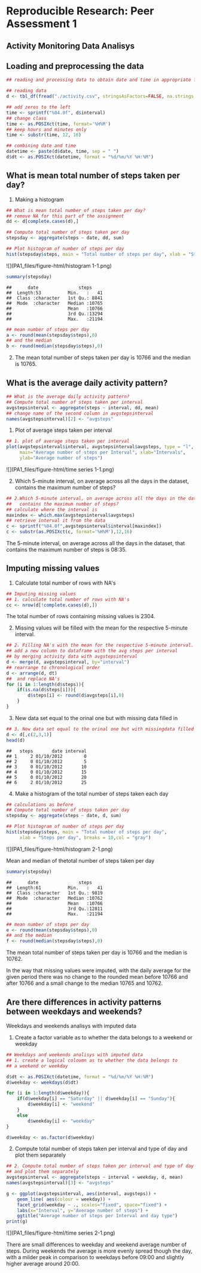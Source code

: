 # Reproducible Research: Peer Assessment 1


## Activity Monitoring Data Analisys


## Loading and preprocessing the data


```r
## reading and processing data to obtain date and time in appropriate format

## reading data
d <- tbl_df(fread("./activity.csv", stringsAsFactors=FALSE, na.strings = "NA"))

## add zeros to the left
time <- sprintf("%04.0f", d$interval)
## change class 
time <- as.POSIXct(time, format='%H%M')
## keep hours and minutes only
time <- substr(time, 12, 16)

## combining date and time 
datetime <- paste(d$date, time, sep = " ")
d$dt <- as.POSIXct(datetime, format = "%d/%m/%Y %H:%M")
```

## What is mean total number of steps taken per day?

1. Making a histogram

```r
## What is mean total number of steps taken per day?
## remove NA for this part of the assignment
dd <- d[complete.cases(d),]

## Compute total number of steps taken per day
stepsday <- aggregate(steps ~ date, dd, sum)

## Plot histogram of number of steps per day
hist(stepsday$steps, main = "Total number of steps per day", xlab = "Steps per day", breaks = 10,col = "gray")
```

![](PA1_files/figure-html/histogram 1-1.png)<!-- -->


```r
summary(stepsday)
```

```
##      date               steps      
##  Length:53          Min.   :   41  
##  Class :character   1st Qu.: 8841  
##  Mode  :character   Median :10765  
##                     Mean   :10766  
##                     3rd Qu.:13294  
##                     Max.   :21194
```

```r
## mean number of steps per day
a <- round(mean(stepsday$steps),0)
## and the median
b <- round(median(stepsday$steps),0)
```

2. The mean total number of steps taken per day is 10766 and the median is 10765.


## What is the average daily activity pattern?


```r
## What is the average daily activity pattern?
## Compute total number of steps taken per interval
avgstepsinterval <- aggregate(steps ~ interval, dd, mean)
## change name of the second column in avgstepsinterval
names(avgstepsinterval)[2] <- "avgsteps"
```
1. Plot of average steps taken per interval

```r
## 1. plot of average steps taken per interval
plot(avgstepsinterval$interval, avgstepsinterval$avgsteps, type = "l",
     main="Average number of steps per Interval", xlab="Intervals", 
     ylab="Average number of steps")
```

![](PA1_files/figure-html/time series 1-1.png)<!-- -->

2. Which 5-minute interval, on average across all the days in the dataset, 
contains the maximum number of steps?


```r
## 2.Which 5-minute interval, on average across all the days in the dataset, 
##   contains the maximum number of steps?
## calculate where the interval is
maxindex <- which.max(avgstepsinterval$avgsteps)
## retrieve interval it from the data
c <- sprintf("%04.0f",avgstepsinterval$interval[maxindex])
c <- substr(as.POSIXct(c, format='%H%M'),12,16)
```

The 5-minute interval, on average across all the days in the dataset, 
that contains the maximum number of steps is 08:35.


## Imputing missing values

1. Calculate total number of rows with NA's



```r
## Imputing missing values
## 1. calculate total number of rows with NA's
cc <- nrow(d[!complete.cases(d),]) 
```

The total number of rows containing missing values is 2304.

2. Missing values will be filled with the mean for the respective 5-minute interval.


```r
## 2. Filling NA's with the mean for the respective 5-minute interval.
## add a new column to dataframe with the avg steps per interval
## by merging activity data with avgstepsinterval
d <- merge(d, avgstepsinterval, by="interval")
## rearrange to chronological order
d <- arrange(d, dt)
##  and replace NA's
for (i in 1:length(d$steps)){
    if(is.na(d$steps[i])){
        d$steps[i] <- round(d$avgsteps[i],0)
    }
}
```

3. New data set equal to the orinal one but with missing data filled in


```r
## 3. New data set equal to the orinal one but with missingdata filled in
d <- d[,c(2,3,1)]
head(d)
```

```
##   steps       date interval
## 1     2 01/10/2012        0
## 2     0 01/10/2012        5
## 3     0 01/10/2012       10
## 4     0 01/10/2012       15
## 5     0 01/10/2012       20
## 6     2 01/10/2012       25
```

4. Make a histogram of the total number of steps taken each day


```r
## calculations as before
## Compute total number of steps taken per day
stepsday <- aggregate(steps ~ date, d, sum)
```


```r
## Plot histogram of number of steps per day
hist(stepsday$steps, main = "Total number of steps per day", 
     xlab = "Steps per day", breaks = 10,col = "gray")
```

![](PA1_files/figure-html/histogram 2-1.png)<!-- -->

Mean and median of thetotal number of steps taken per day


```r
summary(stepsday)
```

```
##      date               steps      
##  Length:61          Min.   :   41  
##  Class :character   1st Qu.: 9819  
##  Mode  :character   Median :10762  
##                     Mean   :10766  
##                     3rd Qu.:12811  
##                     Max.   :21194
```

```r
## mean number of steps per day
e <- round(mean(stepsday$steps),0)
## and the median
f <- round(median(stepsday$steps),0)
```

The mean total number of steps taken per day is 10766 and the median is 10762.

In the way that missing values were imputed, with the daily average for the given period there was no change to the rounded mean before 10766 and after 10766
and a small change to the median 10765 and 10762.


## Are there differences in activity patterns between weekdays and weekends?

Weekdays and weekends analisys with imputed data

1. Create a factor variable as to whether the data belongs to
a weekend or weekday


```r
## Weekdays and weekends analisys with imputed data
## 1. create a logical coloumn as to whether the data belongs to
## a weekend or weekday

d$dt <- as.POSIXct(datetime, format = "%d/%m/%Y %H:%M")
d$weekday <- weekdays(d$dt)

for (i in 1:length(d$weekday)){
    if(d$weekday[i] == "Saturday" || d$weekday[i] == "Sunday"){
        d$weekday[i] <- "weekend"
    }
    else
        d$weekday[i] <- "weekday"
}

d$weekday <- as.factor(d$weekday)
```

2. Compute total number of steps taken per interval and type of day
and plot them separately


```r
## 2. Compute total number of steps taken per interval and type of day
## and plot them separately
avgstepsinterval <- aggregate(steps ~ interval + weekday, d, mean)
names(avgstepsinterval)[3] <- "avgsteps"
```


```r
g <- ggplot(avgstepsinterval, aes(interval, avgsteps)) +
    geom_line( aes(colour = weekday)) +
    facet_grid(weekday ~ ., scales="fixed", space="fixed") +
    labs(x="Interval", y="Average number of steps") +
    ggtitle("Average number of steps per Interval and day type")
print(g)
```

![](PA1_files/figure-html/time series 2-1.png)<!-- -->

There are small differences to weekday and weekend average number of steps. 
During weekends the average is more evenly spread though the day, with a milder peak
in comparison to weekdays before 09:00 and slightly higher average around 20:00.








